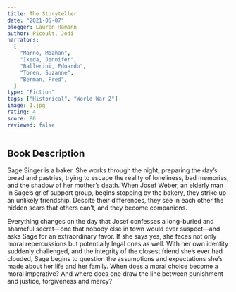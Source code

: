 ```yaml
---
title: The Storyteller
date: "2021-05-07"
blogger: Lauren Hamann
author: Picoult, Jodi
narrators:
  [
    "Marno, Mozhan",
    "Ikeda, Jennifer",
    "Ballerini, Edoardo",
    "Toren, Suzanne",
    "Berman, Fred",
  ]
type: "Fiction"
tags: ["Historical", "World War 2"]
image: 1.jpg
rating: 4
score: 80
reviewed: false
---
```


## Book Description

Sage Singer is a baker. She works through the night, preparing the day’s bread and pastries, trying to escape the reality of loneliness, bad memories, and the shadow of her mother’s death. When Josef Weber, an elderly man in Sage’s grief support group, begins stopping by the bakery, they strike up an unlikely friendship. Despite their differences, they see in each other the hidden scars that others can’t, and they become companions.

Everything changes on the day that Josef confesses a long-buried and shameful secret—one that nobody else in town would ever suspect—and asks Sage for an extraordinary favor. If she says yes, she faces not only moral repercussions but potentially legal ones as well. With her own identity suddenly challenged, and the integrity of the closest friend she’s ever had clouded, Sage begins to question the assumptions and expectations she’s made about her life and her family. When does a moral choice become a moral imperative? And where does one draw the line between punishment and justice, forgiveness and mercy?
